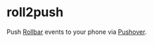 roll2push
=========

Push [Rollbar](https://rollbar.com) events to your phone via [Pushover](https://pushover.net).
